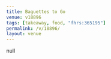 ```yaml
---
title: Baguettes to Go
venue: v18896
tags: [takeaway, food, "fhrs:365195"]
permalink: /v/18896/
layout: venue
---
```

null